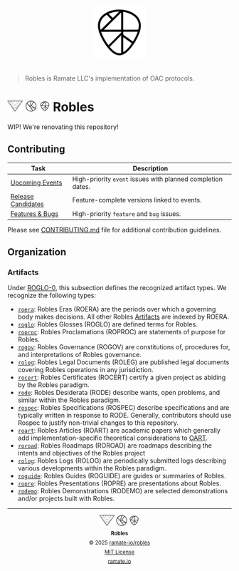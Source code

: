 <div align="center">
  <picture>
    <source srcset="./assets/robles-inverted-transparent.png" media="(prefers-color-scheme: dark)">
    <img src="./assets/robles-transparent.png" alt="Robles" height="120">
  </picture>
</div>
</br>

> Robles is Ramate LLC's implementation of OAC protocols.

<h1>
  <picture>
    <source srcset="./assets/ramate-inverted-transparent.png" media="(prefers-color-scheme: dark)">
    <img height="24" src="./assets/ramate-transparent.png" alt="Ramate"/>
  </picture>
  <picture>
    <source srcset="./assets/oac-inverted-transparent.png" media="(prefers-color-scheme: dark)">
    <img height="24" src="./assets/oac-transparent.png" alt="OAC"/>
  </picture>
  <picture>
    <source srcset="./assets/robles-inverted-transparent.png" media="(prefers-color-scheme: dark)">
    <img height="24" src="./assets/robles-transparent.png" alt="Robles"/>
  </picture>
  Robles
</h1>

WIP! We're renovating this repository!

## Contributing

| Task | Description |
|------|-------------|
| [Upcoming Events](https://github.com/ramate-io/robles/issues?q=is%3Aissue%20state%3Aopen%20label%3Apriority%3Ahigh%2Cpriority%3Amedium%20label%3Aevent) | High-priority `event` issues with planned completion dates. |
| [Release Candidates](https://github.com/ramate-io/robles/issues?q=is%3Aissue%20state%3Aopen%20label%3Arelease-candidate) | Feature-complete versions linked to events. |
| [Features & Bugs](https://github.com/ramate-io/robles/issues?q=is%3Aissue%20state%3Aopen%20label%3Afeature%2Cbug%20label%3Apriority%3Aurgent%2Cpriority%3Ahigh) | High-priority `feature` and `bug` issues. |

Please see [CONTRIBUTING.md](CONTRIBUTING.md) file for additional contribution guidelines.

## Organization

### Artifacts
Under [ROGLO-0](./roglo/roera-000-000-000-dulan/roglo-000-000-000-artifact/README.md), this subsection defines the recognized artifact types. We recognize the following types:
- [`roera`](./roera): Robles Eras (ROERA) are the periods over which a governing body makes decisions. All other Robles [Artifacts](./roglo/roera-000-000-000-dulan/roglo-000-000-000-artifact/README.md) are indexed by ROERA.
- [`roglo`](./roglo/): Robles Glosses (ROGLO) are defined terms for Robles.
- [`roproc`](./opurp/): Robles Proclamations (ROPROC) are statements of purpose for Robles.
- [`rogov`](./rogov/): Robles Governance (ROGOV) are constitutions of, procedures for, and interpretations of Robles governance.
- [`roleg`](./roleg/): Robles Legal Documents (ROLEG) are published legal documents covering Robles operations in any jurisdiction.
- [`rocert`](./rocert/): Robles Certificates (ROCERT) certify a given project as abiding by the Robles paradigm.
- [`rode`](./rode/): Robles Desiderata (RODE) describe wants, open problems, and similar within the Robles paradigm.
- [`rospec`](./rospec): Robles Specifications (ROSPEC) describe specifications and are typically written in response to RODE. Generally, contributors should use Rospec to justify non-trivial changes to this repository.
- [`roart`](./roart/): Robles Articles (ROART) are academic papers which generally add implementation-specific theoretical considerations to [OART](https://github.com/ramate-io/oac/tree/main/oart).
- [`roroad`](./roroad/): Robles Roadmaps (ROROAD) are roadmaps describing the intents and objectives of the Robles project
- [`rolog`](./rolog/): Robles Logs (ROLOG) are periodically submitted logs describing various developments within the Robles paradigm.
- [`roguide`](./roguide/): Robles Guides (ROGUIDE) are guides or summaries of Robles.
- [`ropre`](./ropre/): Robles Presentations (ROPRE) are presentations about Robles.
- [`rodemo`](./rodemo/): Robles Demonstrations (RODEMO) are selected demonstrations and/or projects built with Robles.

<!--OAC FOOTER: DO NOT REMOVE THIS LINE-->
---

<div align="center">
  <picture>
    <source srcset="./assets/ramate-inverted-transparent.png" media="(prefers-color-scheme: dark)">
    <img height="24" src="./assets/ramate-transparent.png" alt="Ramate"/>
  </picture>
  <picture>
    <source srcset="./assets/oac-inverted-transparent.png" media="(prefers-color-scheme: dark)">
    <img height="24" src="./assets/oac-transparent.png" alt="OAC"/>
  </picture>
  <picture>
    <source srcset="./assets/robles-inverted-transparent.png" media="(prefers-color-scheme: dark)">
    <img height="24" src="./assets/robles-transparent.png" alt="Robles"/>
  </picture>
  <br/>
  <sub>
    <b>Robles</b>
    <br/>
    &copy; 2025 <a href="https://github.com/ramate-io/robles">ramate-io/robles</a>
    <br/>
    <a href="https://github.com/ramate-io/robles/blob/main/LICENSE">MIT License</a>
    <br/>
    <a href="https://www.ramate.io">ramate.io</a>
  </sub>
</div>
